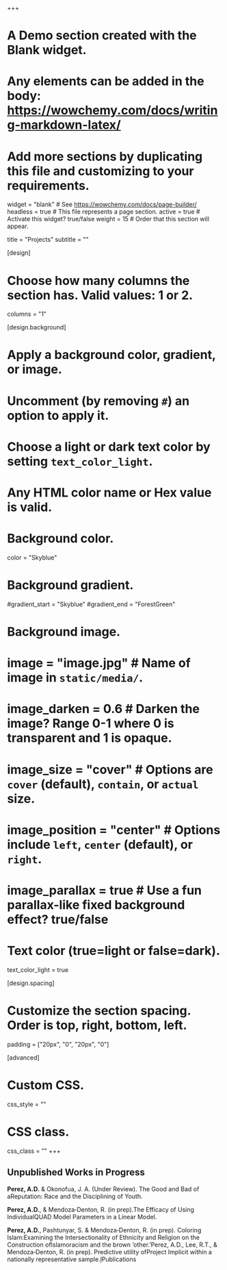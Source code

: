 +++
# A Demo section created with the Blank widget.
# Any elements can be added in the body: https://wowchemy.com/docs/writing-markdown-latex/
# Add more sections by duplicating this file and customizing to your requirements.

widget = "blank"  # See https://wowchemy.com/docs/page-builder/
headless = true  # This file represents a page section.
active = true  # Activate this widget? true/false
weight = 15  # Order that this section will appear.

title = "Projects"
subtitle = ""

[design]
  # Choose how many columns the section has. Valid values: 1 or 2.
  columns = "1"

[design.background]
  # Apply a background color, gradient, or image.
  #   Uncomment (by removing `#`) an option to apply it.
  #   Choose a light or dark text color by setting `text_color_light`.
  #   Any HTML color name or Hex value is valid.

  # Background color.
   color = "Skyblue"
  
  # Background gradient.
  #gradient_start = "Skyblue"
  #gradient_end = "ForestGreen"
  
  # Background image.
  # image = "image.jpg"  # Name of image in `static/media/`.
  # image_darken = 0.6  # Darken the image? Range 0-1 where 0 is transparent and 1 is opaque.
  # image_size = "cover"  #  Options are `cover` (default), `contain`, or `actual` size.
  # image_position = "center"  # Options include `left`, `center` (default), or `right`.
  # image_parallax = true  # Use a fun parallax-like fixed background effect? true/false
  
  # Text color (true=light or false=dark).
  text_color_light = true

[design.spacing]
  # Customize the section spacing. Order is top, right, bottom, left.
  padding = ["20px", "0", "20px", "0"]

[advanced]
 # Custom CSS. 
 css_style = ""
 
 # CSS class.
 css_class = ""
+++

## Unpublished Works in Progress

**Perez, A.D.** & Okonofua, J. A. (Under Review). The Good and Bad of aReputation: Race and the Disciplining of Youth.

**Perez, A.D.**, & Mendoza‑Denton, R. (in prep).The Efficacy of Using IndividualQUAD Model Parameters in a Linear Model.

**Perez, A.D.**, Pashtunyar, S. & Mendoza‑Denton, R. (in prep). Coloring Islam:Examining the Intersectionality of Ethnicity and Religion on the Construction ofIslamoracism and the brown ’other.’Perez, A.D., Lee, R.T., & Mendoza‑Denton, R. (in prep). Predictive utility ofProject Implicit within a nationally representative sample.ļPublications





